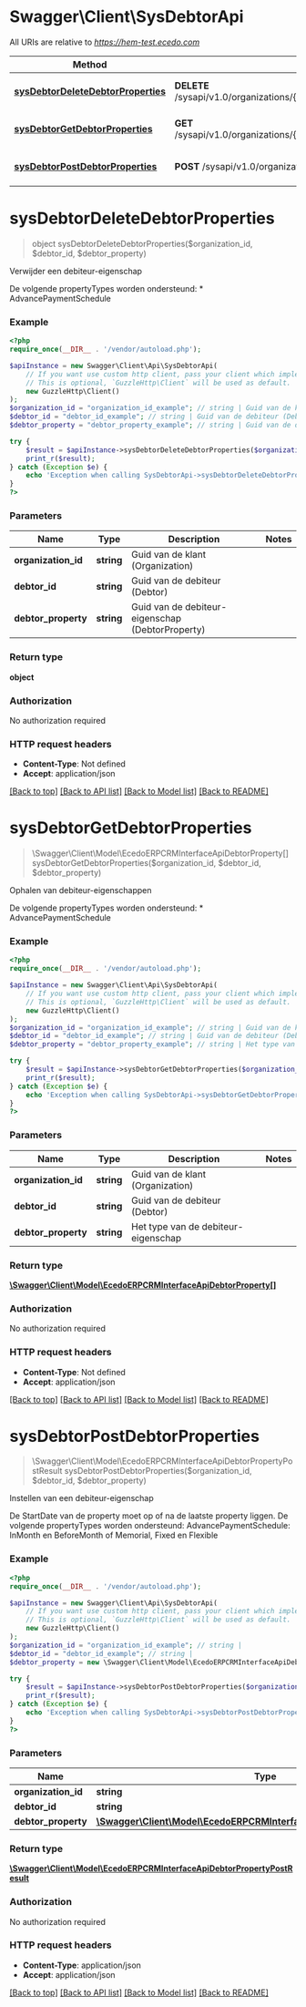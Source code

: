 # Swagger\Client\SysDebtorApi

All URIs are relative to *https://hem-test.ecedo.com*

Method | HTTP request | Description
------------- | ------------- | -------------
[**sysDebtorDeleteDebtorProperties**](SysDebtorApi.md#sysDebtorDeleteDebtorProperties) | **DELETE** /sysapi/v1.0/organizations/{organizationId}/debtors/{debtorId}/debtorproperties/{debtorProperty} | Verwijder een debiteur-eigenschap
[**sysDebtorGetDebtorProperties**](SysDebtorApi.md#sysDebtorGetDebtorProperties) | **GET** /sysapi/v1.0/organizations/{organizationId}/debtors/{debtorId}/debtorproperties/{debtorProperty} | Ophalen van debiteur-eigenschappen
[**sysDebtorPostDebtorProperties**](SysDebtorApi.md#sysDebtorPostDebtorProperties) | **POST** /sysapi/v1.0/organizations/{organizationId}/debtors/{debtorId}/debtorproperties | Instellen van een debiteur-eigenschap


# **sysDebtorDeleteDebtorProperties**
> object sysDebtorDeleteDebtorProperties($organization_id, $debtor_id, $debtor_property)

Verwijder een debiteur-eigenschap

De volgende propertyTypes worden ondersteund:  * AdvancePaymentSchedule

### Example
```php
<?php
require_once(__DIR__ . '/vendor/autoload.php');

$apiInstance = new Swagger\Client\Api\SysDebtorApi(
    // If you want use custom http client, pass your client which implements `GuzzleHttp\ClientInterface`.
    // This is optional, `GuzzleHttp\Client` will be used as default.
    new GuzzleHttp\Client()
);
$organization_id = "organization_id_example"; // string | Guid van de klant (Organization)
$debtor_id = "debtor_id_example"; // string | Guid van de debiteur (Debtor)
$debtor_property = "debtor_property_example"; // string | Guid van de debiteur-eigenschap (DebtorProperty)

try {
    $result = $apiInstance->sysDebtorDeleteDebtorProperties($organization_id, $debtor_id, $debtor_property);
    print_r($result);
} catch (Exception $e) {
    echo 'Exception when calling SysDebtorApi->sysDebtorDeleteDebtorProperties: ', $e->getMessage(), PHP_EOL;
}
?>
```

### Parameters

Name | Type | Description  | Notes
------------- | ------------- | ------------- | -------------
 **organization_id** | **string**| Guid van de klant (Organization) |
 **debtor_id** | **string**| Guid van de debiteur (Debtor) |
 **debtor_property** | **string**| Guid van de debiteur-eigenschap (DebtorProperty) |

### Return type

**object**

### Authorization

No authorization required

### HTTP request headers

 - **Content-Type**: Not defined
 - **Accept**: application/json

[[Back to top]](#) [[Back to API list]](../../README.md#documentation-for-api-endpoints) [[Back to Model list]](../../README.md#documentation-for-models) [[Back to README]](../../README.md)

# **sysDebtorGetDebtorProperties**
> \Swagger\Client\Model\EcedoERPCRMInterfaceApiDebtorProperty[] sysDebtorGetDebtorProperties($organization_id, $debtor_id, $debtor_property)

Ophalen van debiteur-eigenschappen

De volgende propertyTypes worden ondersteund:  * AdvancePaymentSchedule

### Example
```php
<?php
require_once(__DIR__ . '/vendor/autoload.php');

$apiInstance = new Swagger\Client\Api\SysDebtorApi(
    // If you want use custom http client, pass your client which implements `GuzzleHttp\ClientInterface`.
    // This is optional, `GuzzleHttp\Client` will be used as default.
    new GuzzleHttp\Client()
);
$organization_id = "organization_id_example"; // string | Guid van de klant (Organization)
$debtor_id = "debtor_id_example"; // string | Guid van de debiteur (Debtor)
$debtor_property = "debtor_property_example"; // string | Het type van de debiteur-eigenschap

try {
    $result = $apiInstance->sysDebtorGetDebtorProperties($organization_id, $debtor_id, $debtor_property);
    print_r($result);
} catch (Exception $e) {
    echo 'Exception when calling SysDebtorApi->sysDebtorGetDebtorProperties: ', $e->getMessage(), PHP_EOL;
}
?>
```

### Parameters

Name | Type | Description  | Notes
------------- | ------------- | ------------- | -------------
 **organization_id** | **string**| Guid van de klant (Organization) |
 **debtor_id** | **string**| Guid van de debiteur (Debtor) |
 **debtor_property** | **string**| Het type van de debiteur-eigenschap |

### Return type

[**\Swagger\Client\Model\EcedoERPCRMInterfaceApiDebtorProperty[]**](../Model/EcedoERPCRMInterfaceApiDebtorProperty.md)

### Authorization

No authorization required

### HTTP request headers

 - **Content-Type**: Not defined
 - **Accept**: application/json

[[Back to top]](#) [[Back to API list]](../../README.md#documentation-for-api-endpoints) [[Back to Model list]](../../README.md#documentation-for-models) [[Back to README]](../../README.md)

# **sysDebtorPostDebtorProperties**
> \Swagger\Client\Model\EcedoERPCRMInterfaceApiDebtorPropertyPostResult sysDebtorPostDebtorProperties($organization_id, $debtor_id, $debtor_property)

Instellen van een debiteur-eigenschap

De StartDate van de property moet op of na de laatste property liggen.  De volgende propertyTypes worden ondersteund:  AdvancePaymentSchedule: InMonth en BeforeMonth of Memorial, Fixed en Flexible

### Example
```php
<?php
require_once(__DIR__ . '/vendor/autoload.php');

$apiInstance = new Swagger\Client\Api\SysDebtorApi(
    // If you want use custom http client, pass your client which implements `GuzzleHttp\ClientInterface`.
    // This is optional, `GuzzleHttp\Client` will be used as default.
    new GuzzleHttp\Client()
);
$organization_id = "organization_id_example"; // string | 
$debtor_id = "debtor_id_example"; // string | 
$debtor_property = new \Swagger\Client\Model\EcedoERPCRMInterfaceApiDebtorPropertyPostData(); // \Swagger\Client\Model\EcedoERPCRMInterfaceApiDebtorPropertyPostData | 

try {
    $result = $apiInstance->sysDebtorPostDebtorProperties($organization_id, $debtor_id, $debtor_property);
    print_r($result);
} catch (Exception $e) {
    echo 'Exception when calling SysDebtorApi->sysDebtorPostDebtorProperties: ', $e->getMessage(), PHP_EOL;
}
?>
```

### Parameters

Name | Type | Description  | Notes
------------- | ------------- | ------------- | -------------
 **organization_id** | **string**|  |
 **debtor_id** | **string**|  |
 **debtor_property** | [**\Swagger\Client\Model\EcedoERPCRMInterfaceApiDebtorPropertyPostData**](../Model/EcedoERPCRMInterfaceApiDebtorPropertyPostData.md)|  |

### Return type

[**\Swagger\Client\Model\EcedoERPCRMInterfaceApiDebtorPropertyPostResult**](../Model/EcedoERPCRMInterfaceApiDebtorPropertyPostResult.md)

### Authorization

No authorization required

### HTTP request headers

 - **Content-Type**: application/json
 - **Accept**: application/json

[[Back to top]](#) [[Back to API list]](../../README.md#documentation-for-api-endpoints) [[Back to Model list]](../../README.md#documentation-for-models) [[Back to README]](../../README.md)

